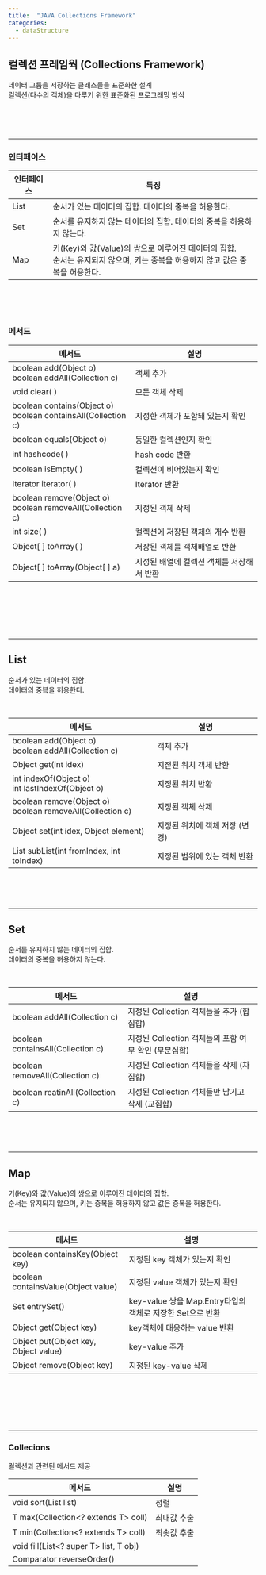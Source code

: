 ```yaml
---
title:  "JAVA Collections Framework"
categories:
  - dataStructure
---
```


## 컬렉션 프레임웍 (Collections Framework)
데이터 그룹을 저장하는 클래스들을 표준화한 설계  
컬렉션(다수의 객체)을 다루기 위한 표준화된 프로그래밍 방식

<br /><br /><br />




---
### 인터페이스

| 인터페이스 | 특징                                                                                 |
|-------|------------------------------------------------------------------------------------|
| List  | 순서가 있는 데이터의 집합. 데이터의 중복을 허용한다.                                                     |
| Set   | 순서를 유지하지 않는 데이터의 집합. 데이터의 중복을 허용하지 않는다.                                            |
| Map   | 키(Key)와 값(Value)의 쌍으로 이루어진 데이터의 집합.<br/>순서는 유지되지 않으며, 키는 중복을 허용하지 않고 값은 중복을 허용한다.  |

<br /><br /><br />




### 메서드

| 메서드                                                              | 설명                      |
|------------------------------------------------------------------|-------------------------|
| boolean add(Object o)<br/>boolean addAll(Collection c)           | 객체 추가                   |
| void clear( )                                                    | 모든 객체 삭제                |
| boolean contains(Object o)<br/>boolean containsAll(Collection c) | 지정한 객체가 포함돼 있는지 확인      |
| boolean equals(Object o)                                         | 동일한 컬렉션인지 확인            |
| int hashcode( )                                                  | hash code 반환            |
| boolean isEmpty( )                                               | 컬렉션이 비어있는지 확인           |
| Iterator iterator( )                                             | Iterator 반환             |
| boolean remove(Object o)<br/>boolean removeAll(Collection c)     | 지정된 객체 삭제               |
| int size( )                                                      | 컬렉션에 저장된 객체의 개수 반환      |
| Object[ ] toArray( )                                             | 저장된 객체를 객체배열로 반환        |
| Object[ ] toArray(Object[ ] a)                                   | 지정된 배열에 컬렉션 객체를 저장해서 반환 |

<br /><br /><br /><br /><br />







---

## List
순서가 있는 데이터의 집합.  
데이터의 중복을 허용한다.

<br />

| 메서드                                                              | 설명                      |
|------------------------------------------------------------------|-------------------------|
| boolean add(Object o)<br/>boolean addAll(Collection c)           | 객체 추가                   |
| Object get(int idex)                                             | 지젇된 위치 객체 반환        |
| int indexOf(Object o)<br/>int lastIndexOf(Object o)              | 지정된 위치 반환            |
| boolean remove(Object o)<br/>boolean removeAll(Collection c)     | 지정된 객체 삭제               |
| Object set(int idex, Object element)                             | 지정된 위치에 객체 저장 (변경)  |
| List subList(int fromIndex, int toIndex)                         | 지정된 범위에 있는 객체 반환    |

<br /><br /><br />




---

## Set
순서를 유지하지 않는 데이터의 집합.  
데이터의 중복을 허용하지 않는다.

<br />

| 메서드                                                              | 설명                      |
|------------------------------------------------------------------|-------------------------|
| boolean addAll(Collection c)                                     | 지정된 Collection 객체들을 추가 (합집합)           |
| boolean containsAll(Collection c)                                | 지정된 Collection 객체들의 포함 여부 확인 (부분집합)  |
| boolean removeAll(Collection c)                                  | 지정된 Collection 객체들을 삭제 (차집합)           |
| boolean reatinAll(Collection c)                                  | 지정된 Collection 객체들만 남기고 삭제 (교집합)     |

<br /><br /><br />




---

## Map
키(Key)와 값(Value)의 쌍으로 이루어진 데이터의 집합.  
순서는 유지되지 않으며, 키는 중복을 허용하지 않고 값은 중복을 허용한다.

<br />

| 메서드                                                              | 설명                      |
|------------------------------------------------------------------|-------------------------|
| boolean containsKey(Object key)                                  | 지정된 key 객체가 있는지 확인     |
| boolean containsValue(Object value)                              | 지정된 value 객체가 있는지 확인     |
| Set entrySet()                                                   | key-value 쌍을 Map.Entry타입의 객체로 저장한 Set으로 반환 |
| Object get(Object key)                                           | key객체에 대응하는 value 반환   |
| Object put(Object key, Object value)                             | key-value 추가             |
| Object remove(Object key)                                        | 지정된 key-value 삭제       |


<br /><br /><br /><br /><br />






---

### Collecions
컬렉션과 관련된 메서드 제공

| 메서드                                    | 설명     |
|----------------------------------------|--------|
| void sort(List<T> list)                | 정렬     |
| T max(Collection<? extends T> coll)    | 최대값 추출 |
| T min(Collection<? extends T> coll)    | 최솟값 추출 |
| void fill(List<? super T> list, T obj) |        |
| Comparator<T> reverseOrder()           |

